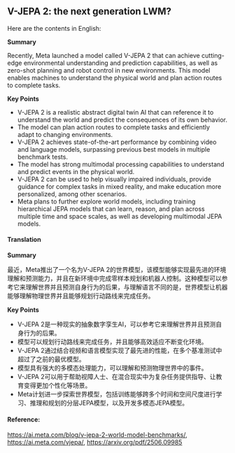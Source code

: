 ## V-JEPA 2: the next generation LWM?

Here are the contents in English:

**Summary**

Recently, Meta launched a model called V-JEPA 2 that can achieve cutting-edge environmental understanding and prediction capabilities, as well as zero-shot planning and robot control in new environments. This model enables machines to understand the physical world and plan action routes to complete tasks.

**Key Points**

* V-JEPA 2 is a realistic abstract digital twin AI that can reference it to understand the world and predict the consequences of its own behavior.
* The model can plan action routes to complete tasks and efficiently adapt to changing environments.
* V-JEPA 2 achieves state-of-the-art performance by combining video and language models, surpassing previous best models in multiple benchmark tests.
* The model has strong multimodal processing capabilities to understand and predict events in the physical world.
* V-JEPA 2 can be used to help visually impaired individuals, provide guidance for complex tasks in mixed reality, and make education more personalized, among other scenarios.
* Meta plans to further explore world models, including training hierarchical JEPA models that can learn, reason, and plan across multiple time and space scales, as well as developing multimodal JEPA models.

#### Translation 

**Summary**

最近，Meta推出了一个名为V-JEPA 2的世界模型，该模型能够实现最先进的环境理解和预测能力，并且在新环境中完成零样本规划和机器人控制。这种模型可以参考它来理解世界并且预测自身行为的后果，与理解语言不同的是，世界模型让机器能够理解物理世界并且能够规划行动路线来完成任务。

**Key Points**

* V-JEPA 2是一种现实的抽象数字孪生AI，可以参考它来理解世界并且预测自身行为的后果。
* 模型可以规划行动路线来完成任务，并且能够高效适应不断变化环境。
* V-JEPA 2通过结合视频和语言模型实现了最先进的性能，在多个基准测试中超过了之前的最优模型。
* 模型具有强大的多模态处理能力，可以理解和预测物理世界中的事件。
* V-JEPA 2可以用于帮助视障人士、在混合现实中为复杂任务提供指导、让教育变得更加个性化等场景。
* Meta计划进一步探索世界模型，包括训练能够跨多个时间和空间尺度进行学习、推理和规划的分层JEPA模型，以及开发多模态JEPA模型。

#### Reference: 

https://ai.meta.com/blog/v-jepa-2-world-model-benchmarks/,  https://ai.meta.com/vjepa/,  https://arxiv.org/pdf/2506.09985